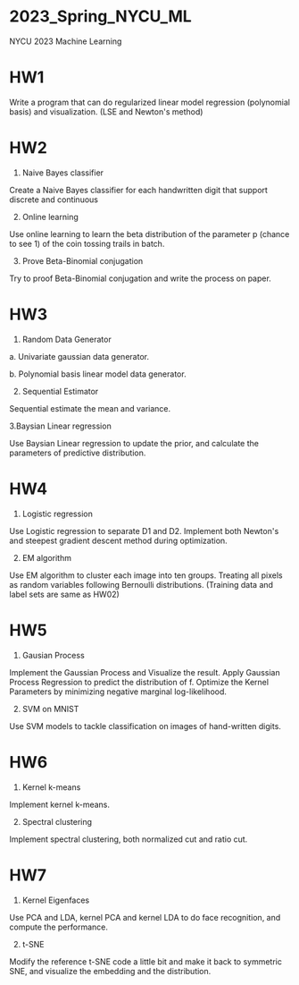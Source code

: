 # 2023_Spring_NYCU_ML
NYCU 2023 Machine Learning

# HW1

Write a program that can do regularized linear model regression (polynomial basis) and visualization. (LSE and Newton's method)

# HW2

1. Naive Bayes classifier 

Create a Naive Bayes classifier for each handwritten digit that support discrete and continuous

2. Online learning
   
Use online learning to learn the beta distribution of the parameter p (chance to see 1) of the coin tossing trails in batch.

3. Prove Beta-Binomial conjugation

Try to proof Beta-Binomial conjugation and write the process on paper.

# HW3

1. Random Data Generator

a. Univariate gaussian data generator.

b. Polynomial basis linear model data generator.

2. Sequential Estimator

Sequential estimate the mean and variance.

3.Baysian Linear regression

Use Baysian Linear regression to update the prior, and calculate the parameters of predictive distribution.

# HW4

1. Logistic regression

Use Logistic regression to separate D1 and D2. Implement both Newton's and steepest gradient descent method during optimization.

2. EM algorithm

Use EM algorithm to cluster each image into ten groups. Treating all pixels as random variables following Bernoulli distributions. (Training data and label sets are same as HW02)

# HW5

1. Gausian Process

Implement the Gaussian Process and Visualize the result. Apply Gaussian Process Regression to predict the distribution of f. Optimize the Kernel Parameters by minimizing negative marginal log-likelihood.

2. SVM on MNIST

Use SVM models to tackle classification on images of hand-written digits.

# HW6

1. Kernel k-means

Implement kernel k-means.

2. Spectral clustering

Implement spectral clustering, both normalized cut and ratio cut.

# HW7
1. Kernel Eigenfaces

Use PCA and LDA, kernel PCA and kernel LDA to do face recognition, and compute the performance.

2. t-SNE

Modify the reference t-SNE code a little bit and make it back to symmetric SNE, and visualize the embedding and the distribution.

